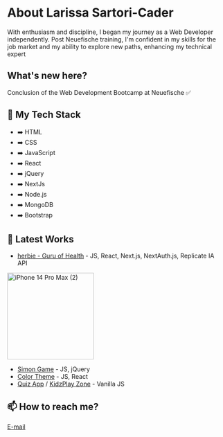 
# About Larissa Sartori-Cader

With enthusiasm and discipline, I began my journey as a Web Developer independently. Post Neuefische training, I'm confident in my skills for the job market and my ability to explore new paths, enhancing my technical expert

## What's new here?

Conclusion of the Web Development Bootcamp at Neuefische ✅

## 🧠 My Tech Stack
- ➡️ HTML
- ➡️ CSS
- ➡️ JavaScript
- ➡️ React
- ➡️ jQuery
- ➡️ NextJs
- ➡️ Node.js
- ➡️ MongoDB
- ➡️ Bootstrap

## 📕 Latest Works
- [herbie - Guru of Health](https://capstone-lime-gamma.vercel.app/) - JS, React, Next.js, NextAuth.js, Replicate IA API
<img src="https://github.com/Larissartoricader/Larissartoricader/assets/152177654/f2abdf95-1e90-4d2b-bd5e-c424444dae83" alt="iPhone 14 Pro Max (2)" width="200">

- [Simon Game](https://simon-jquery.vercel.app/) - JS, jQuery
- [Color Theme](https://recap-4.vercel.app/) - JS, React
- [Quiz App](https://eclectic-capybara-d9ba6d.netlify.app/) / [KidzPlay Zone](https://kidsplayground-ten.vercel.app/) - Vanilla JS


## 📫 How to reach me?

[E-mail](mailto:sartorilarissa.br@gmail.com)

